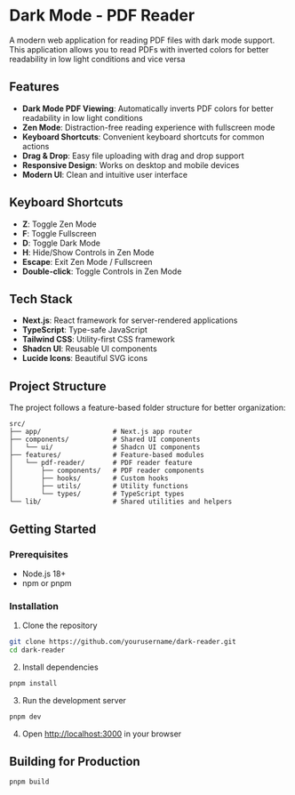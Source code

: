 # Dark Mode - PDF Reader

A modern web application for reading PDF files with dark mode support. This application allows you to read PDFs with inverted colors for better readability in low light conditions and vice versa


## Features

- **Dark Mode PDF Viewing**: Automatically inverts PDF colors for better readability in low light conditions
- **Zen Mode**: Distraction-free reading experience with fullscreen mode
- **Keyboard Shortcuts**: Convenient keyboard shortcuts for common actions
- **Drag & Drop**: Easy file uploading with drag and drop support
- **Responsive Design**: Works on desktop and mobile devices
- **Modern UI**: Clean and intuitive user interface

## Keyboard Shortcuts

- **Z**: Toggle Zen Mode
- **F**: Toggle Fullscreen
- **D**: Toggle Dark Mode
- **H**: Hide/Show Controls in Zen Mode
- **Escape**: Exit Zen Mode / Fullscreen
- **Double-click**: Toggle Controls in Zen Mode

## Tech Stack

- **Next.js**: React framework for server-rendered applications
- **TypeScript**: Type-safe JavaScript
- **Tailwind CSS**: Utility-first CSS framework
- **Shadcn UI**: Reusable UI components
- **Lucide Icons**: Beautiful SVG icons

## Project Structure

The project follows a feature-based folder structure for better organization:

```
src/
├── app/                  # Next.js app router
├── components/           # Shared UI components
│   └── ui/               # Shadcn UI components
├── features/             # Feature-based modules
│   └── pdf-reader/       # PDF reader feature
│       ├── components/   # PDF reader components
│       ├── hooks/        # Custom hooks
│       ├── utils/        # Utility functions
│       └── types/        # TypeScript types
└── lib/                  # Shared utilities and helpers
```

## Getting Started

### Prerequisites

- Node.js 18+
- npm or pnpm

### Installation

1. Clone the repository

```bash
git clone https://github.com/yourusername/dark-reader.git
cd dark-reader
```

2. Install dependencies

```bash
pnpm install
```

3. Run the development server

```bash
pnpm dev
```

4. Open [http://localhost:3000](http://localhost:3000) in your browser

## Building for Production

```bash
pnpm build
```

